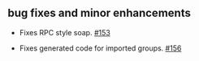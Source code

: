 ## bug fixes and minor enhancements
- Fixes RPC style soap. [#153][153]
- Fixes generated code for imported groups. [#156][156]

  [153]: https://github.com/eed3si9n/scalaxb/issues/153
  [156]: https://github.com/eed3si9n/scalaxb/issues/156
